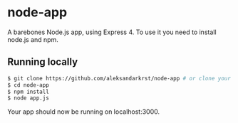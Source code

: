 # node-app

A barebones Node.js app, using Express 4. To use it you need to install node.js and npm.

## Running locally

```bash 
$ git clone https://github.com/aleksandarkrst/node-app # or clone your own fork
$ cd node-app
$ npm install
$ node app.js
```

Your app should now be running on localhost:3000.
